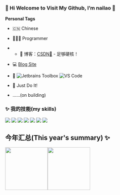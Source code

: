 ### 👋 Hi Welcome to Visit My Github, I’m nailao 🧀


**Personal Tags**

- 🇨🇳  Chinese
- 🧑🏻‍💻 Programmer
- - :pencil: 博客：[CSDN💬](https://blog.csdn.net/qq_45651302) - 足够硬核！

- :computer: [Blog Site](https://blog.csdn.net/qq_45651302)
- 📜 ![Jetbrains Toolbox](https://img.shields.io/badge/Jetbrains-Toolbox-007ACC?style=flat-square&logo=intellij-idea&logoColor=ffffff) ![VS Code](http://img.shields.io/badge/-VS%20Code-007ACC?style=flat-square&logo=visual-studio-code&logoColor=ffffff) 
- 💪 Just Do It!
- ......(on building)


### ✨ 我的技能(my skills)   

![](https://img.shields.io/badge/-Java-4C7491?style=flat-square&logo=java&logoColor=fff)
![](https://img.shields.io/badge/-Spring-5FB832?style=flat-square&logo=Spring&logoColor=fff)
![](https://img.shields.io/badge/-MySQL-4479A1?style=flat-square&logo=MySQL&logoColor=fff)
![](https://img.shields.io/badge/-Redis-DC382D?style=flat-square&logo=Redis&logoColor=fff)
![](https://img.shields.io/badge/-Python-3e74a2?style=flat-square&logo=Python&logoColor=fff)
![](https://img.shields.io/badge/-Linux-000000?style=flat-square&logo=Linux&logoColor=fff)
![](https://img.shields.io/badge/-Git-E84E31?style=flat-square&logo=Git&logoColor=fff)


## 今年汇总(This year's summary) ✨

<img align="" height="137px" src="https://github-readme-stats.vercel.app/api?username=code-nailao&hide_title=true&hide_border=true&show_icons=true&include_all_commits=true&line_height=21&bg_color=0,EC6C6C,FFD479,FFFC79,73FA79&theme=graywhite&locale=cn" /><img align="" height="137px" src="https://github-readme-stats.vercel.app/api/top-langs/?username=liyupi&hide_title=true&hide_border=true&layout=compact&bg_color=0,73FA79,73FDFF,D783FF&theme=graywhite&locale=cn" />


